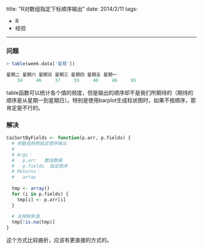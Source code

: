﻿title: "R对数组指定下标顺序输出"
date: 2014/2/11
tags: 
- R
- 经验

---

### 问题

```R
> table(week.data['星期'])

星期二 星期六 星期日 星期三 星期四 星期五 星期一 
    34     46     37     55     40     46     65 
```

table函数可以统计各个值的频度，但是输出的顺序却不是我们所期待的（期待的顺序是从星期一到星期日）。特别是使用barplot生成柱状图时，如果不按顺序，那肯定是不行的。

### 解决

```R
CaiSortByFields <- function(p.arr, p.fields) {
  # 把数组按照指定顺序输出
  # 
  # Args：
  #   p.arr   数组数据
  #   p.fields  指定顺序
  # Returns：
  #   array
  
  tmp <- array()
  for (i in p.fields) {
    tmp[i] <- p.arr[i]
  }
  
  # 去掉缺失值
  tmp[!is.na(tmp)]
}
```

这个方式比较曲折，应该有更直接的方式的。
